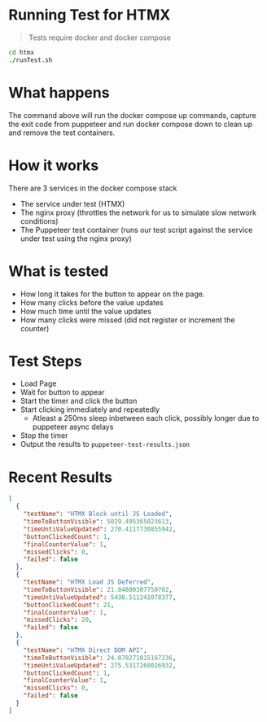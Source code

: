 # Running Test for HTMX

> Tests require docker and docker compose

```bash
cd htmx
./runTest.sh
```

# What happens

The command above will run the docker compose up commands, capture the exit code from puppeteer and run docker compose down to clean up and remove the test containers.

# How it works

There are 3 services in the docker compose stack

- The service under test (HTMX)
- The nginx proxy (throttles the network for us to simulate slow network conditions)
- The Puppeteer test container (runs our test script against the service under test using the nginx proxy)

# What is tested

- How long it takes for the button to appear on the page.
- How many clicks before the value updates
- How much time until the value updates
- How many clicks were missed (did not register or increment the counter)

# Test Steps

- Load Page
- Wait for button to appear
- Start the timer and click the button
- Start clicking immediately and repeatedly
  - Atleast a 250ms sleep inbetween each click, possibly longer due to puppeteer async delays
- Stop the timer
- Output the results to `puppeteer-test-results.json`

# Recent Results

```json
[
  {
    "testName": "HTMX Block until JS Loaded",
    "timeToButtonVisible": 5029.495365023613,
    "timeUntiValueUpdated": 270.4117730855942,
    "buttonClickedCount": 1,
    "finalCounterValue": 1,
    "missedClicks": 0,
    "failed": false
  },
  {
    "testName": "HTMX Load JS Deferred",
    "timeToButtonVisible": 21.04800307750702,
    "timeUntiValueUpdated": 5436.511241078377,
    "buttonClickedCount": 21,
    "finalCounterValue": 1,
    "missedClicks": 20,
    "failed": false
  },
  {
    "testName": "HTMX Direct DOM API",
    "timeToButtonVisible": 24.070271015167236,
    "timeUntiValueUpdated": 275.5317260026932,
    "buttonClickedCount": 1,
    "finalCounterValue": 1,
    "missedClicks": 0,
    "failed": false
  }
]
```

